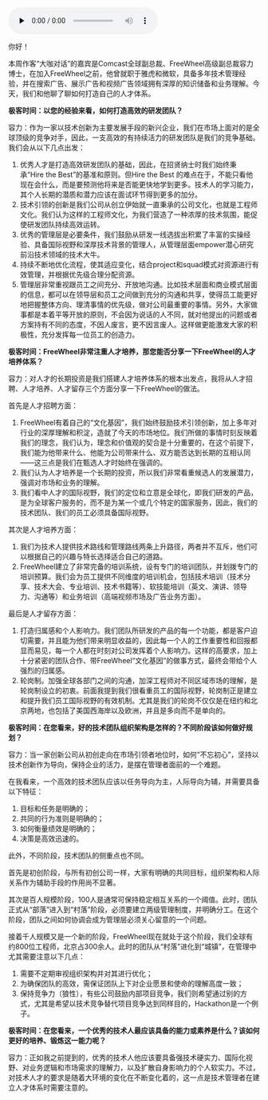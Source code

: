 <audio id="audio" title="大咖对话 | 对人才的长期投资是人才体系打造的根本" controls="" preload="none"><source id="mp3" src="https://static001.geekbang.org/resource/audio/6a/ed/6acb5774a5a41f56de11dca2eb64bbed.mp3"></audio>

你好！

本周作客“大咖对话”的嘉宾是Comcast全球副总裁、FreeWheel高级副总裁容力博士，在加入FreeWheel之前，他曾就职于雅虎和微软，具备多年技术管理经验，并在搜索广告、展示广告和视频广告领域拥有深厚的知识储备和业务理解。今天，我们和他聊了聊如何打造自己的人才体系。

**极客时间：以您的经验来看，如何打造高效的研发团队？**

容力：作为一家以技术创新为主要发展手段的新兴企业，我们在市场上面对的是全球顶级的竞争对手，因此，一支高效的有持续活力的研发团队是我们的竞争基础。我们会从以下几点出发：

1. 优秀人才是打造高效研发团队的基础，因此，在招贤纳士时我们始终秉承“Hire the Best”的基准和原则。但Hire the Best 的难点在于，不能只看他现在会什么，而是要预测他将来是否能更快地学到更多。技术人的学习能力，其个人长期的潜质和潜力应该在面试环节得到更多的加分。
1. 技术引领的创新是我们公司从创立伊始就一直秉承的公司文化，也就是工程师文化。我们认为这样的工程师文化，为我们营造了一种浓厚的技术氛围，能促使研发团队持续高效运转。
1. 优秀的管理层是必要条件，我们鼓励从研发一线选拔出积累了丰富的实操经验、具备国际视野和深厚技术背景的管理人，从管理层面empower潜心研究前沿技术领域的技术大牛。
1. 持续不断地优化流程，使其适应变化，结合project和squad模式对资源进行有效管理，并根据优先级合理分配资源。
1. 管理层非常重视跟员工之间充分、开放地沟通。比如技术层面和商业模式层面的信息，都可以在领导层和员工之间做到充分的沟通和共享，使得员工能更好地把握整体方向、理清事情的优先级，做对公司最重要的事情。另外，大家做事都是本着平等开放的原则，不会因为说话的人不同，就对他提出的问题或者方案持有不同的态度，不因人废言，更不因言废人。这样做更能激发大家的积极性，充分发挥每一位员工的创造力。

**极客时间：FreeWheel非常注重人才培养，那您能否分享一下FreeWheel的人才培养体系？**

容力：对人才的长期投资是我们搭建人才培养体系的根本出发点，我将从人才招聘、人才培养、人才留存三个方面分享一下FreeWheel的做法。

首先是人才招聘方面：

1. FreeWheel有着自己的“文化基因”，我们始终鼓励技术引领创新，加上多年对行业的深厚理解和积淀，造就了今天的市场地位。我们所做的事情时刻反映着我们的理念，我们认为，理念和价值观的契合是十分重要的，在这个前提下，我们能为他带来什么、他能为公司带来什么、双方能否达到长期的互相认同——这三点是我们在甄选人才时始终在强调的。
1. 我们认为人才培养是一个长期的投资，所以我们非常看重候选人的发展潜力，强调对市场和业务的理解。
1. 我们看中人才的国际视野，我们的定位和立意是全球化，即我们研发的产品，是为全球客户服务的，而不是为某一个或几个特定的国家服务，因此，我们的技术团队、我们的员工必须具备国际视野。

其次是人才培养方面：

1. 我们为技术人提供技术路线和管理路线两条上升路径，两者并不互斥，他们可以根据自己的兴趣与特长选择适合自己的道路。
1. FreeWheel建立了非常完备的培训系统，设有专门的培训团队，并划拨专门的培训预算。我们会为员工提供不同维度的培训机会，包括技术培训（技术分享、技术大会、专业培训、技术书籍等）、软技能培训（英文、演讲、领导力、沟通等）和业务培训（高端视频市场及广告业务方面）。

最后是人才留存方面：

1. 打造归属感和个人影响力。我们团队所研发的产品的每一个功能，都是客户迫切需要，并且能为他们带来明显收益的，因此每一个人的工作重要性和回报都显而易见，每一个人都在时刻对公司发挥着个人影响力。这样的高要求，加上十分紧密的团队合作、带FreeWheel“文化基因”的做事方式，最终会带给个人强烈的归属感。
1. 轮岗制。加强全球各部门之间的沟通，加深工程师对不同区域市场的理解，是轮岗制设立的初衷。前面我提到我们很看重员工的国际视野，轮岗制正是建立和提升我们员工国际视野的有效机制。尤其是我们的轮岗不仅仅是在纽约和北京两地，也包括了美国西海岸以及欧洲，并且是多向而不是单向的。

**极客时间：在您看来，好的技术团队组织架构是怎样的？不同阶段该如何做好规划？**

容力：当一家创新公司从初创走向在市场引领者地位时，如何“不忘初心”，坚持以技术创新作为导向，保持企业的活力，是摆在管理者面前的一个难题。

在我看来，一个高效的技术团队应该以任务导向为主，人际导向为辅，并需要具备以下特征：

1. 目标和任务是明确的；
1. 共同的行为准则是明确的；
1. 如何衡量绩效是明确的；
1. 决策是高效迅速的。

此外，不同阶段，技术团队的侧重点也不同。

首先是初创阶段，与所有初创公司一样，大家有明确的共同目标，组织架构和人际关系作为辅助手段的作用尚不显著。

其次是百人规模阶段，100人是通常可保持稳定相互关系的一个阈值。此时，团队正式从“部落”进入到“村落”阶段，必须要建立两级管理制度，并明确分工。在这个阶段，团队之间如何协调会成为管理层必须关心留意的一个问题。

接着千人规模又是一个新的阶段，FreeWheel现在就处于这个阶段，我们全球有约800位工程师，北京占300余人。此时的团队从“村落”进化到“城镇”，在管理中尤其需要注意以下几点：

1. 需要不定期审视组织架构并对其进行优化；
1. 为确保团队的高效，需保证团队上下对企业愿景和使命的理解高度一致；
1. 保持竞争力（狼性），有些公司鼓励内部项目竞争，我们则希望通过别的方式，尤其是希望以技术竞争替代项目竞争达到同样目的，Hackathon是一个例子。

**极客时间：在您看来，一个优秀的技术人最应该具备的能力或素养是什么？该如何更好的培养、锻炼这一能力呢？**

容力：正如我之前提到的，优秀的技术人他应该要具备强技术硬实力、国际化视野、对业务逻辑和市场需求的理解力，以及扩散自身影响力的个人软实力。不过，对技术人才的要求是随着大环境的变化在不断变化着的，这一点是技术管理者在建立人才体系时需要注意的。


